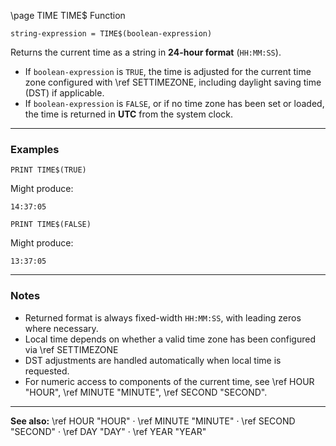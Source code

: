 \page TIME TIME\$ Function

```basic
string-expression = TIME$(boolean-expression)
```

Returns the current time as a string in **24-hour format** (`HH:MM:SS`).

* If `boolean-expression` is `TRUE`, the time is adjusted for the current time zone configured with \ref SETTIMEZONE, including daylight saving time (DST) if applicable.
* If `boolean-expression` is `FALSE`, or if no time zone has been set or loaded, the time is returned in **UTC** from the system clock.

---

### Examples

```basic
PRINT TIME$(TRUE)
```

Might produce:

```
14:37:05
```

```basic
PRINT TIME$(FALSE)
```

Might produce:

```
13:37:05
```

---

### Notes

* Returned format is always fixed-width `HH:MM:SS`, with leading zeros where necessary.
* Local time depends on whether a valid time zone has been configured via \ref SETTIMEZONE
* DST adjustments are handled automatically when local time is requested.
* For numeric access to components of the current time, see \ref HOUR "HOUR", \ref MINUTE "MINUTE", \ref SECOND "SECOND".

---

**See also:**
\ref HOUR "HOUR" · \ref MINUTE "MINUTE" · \ref SECOND "SECOND" · \ref DAY "DAY" · \ref YEAR "YEAR"
